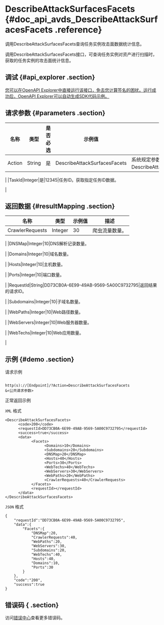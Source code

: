 # DescribeAttackSurfacesFacets {#doc_api_avds_DescribeAttackSurfacesFacets .reference}

调用DescribeAttackSurfacesFacets查询任务实例攻击面数据统计信息。

调用DescribeAttackSurfacesFacets接口，可查询任务实例对资产进行扫描时，获取的任务实例的攻击面统计信息。

## 调试 {#api_explorer .section}

[您可以在OpenAPI Explorer中直接运行该接口，免去您计算签名的困扰。运行成功后，OpenAPI Explorer可以自动生成SDK代码示例。](https://api.aliyun.com/#product=avds&api=DescribeAttackSurfacesFacets&type=RPC&version=2017-11-29)

## 请求参数 {#parameters .section}

|名称|类型|是否必选|示例值|描述|
|--|--|----|---|--|
|Action|String|是|DescribeAttackSurfacesFacets|系统规定参数。取值：DescribeAttackSurfacesFacets。

 |
|TaskId|Integer|是|12345|任务ID。获取指定任务ID数据。

 |

## 返回数据 {#resultMapping .section}

|名称|类型|示例值|描述|
|--|--|---|--|
|CrawlerRequests|Integer|30|爬虫流量数量。

 |
|DNSMap|Integer|10|DNS解析记录数量。

 |
|Domains|Integer|10|域名数量。

 |
|Hosts|Integer|10|主机数量。

 |
|Ports|Integer|10|端口数量。

 |
|RequestId|String|DD73CB0A-6E99-49AB-9569-5A00C9732795|返回结果的请求ID。

 |
|Subdomains|Integer|10|子域名数量。

 |
|WebPaths|Integer|10|Web路径数量。

 |
|WebServers|Integer|10|Web服务器数量。

 |
|WebTechs|Integer|10|Web应用数量。

 |

## 示例 {#demo .section}

请求示例

``` {#request_demo}

http(s)://[Endpoint]/?Action=DescribeAttackSurfacesFacets
&<公共请求参数>

```

正常返回示例

`XML` 格式

``` {#xml_return_success_demo}
<DescribeAttackSurfacesFacets>
	  <code>200</code>
	  <requestId>DD73CB0A-6E99-49AB-9569-5A00C9732795</requestId>
	  <success>true</success>
	  <data>
		    <Facets>
			      <Domains>10</Domains>
			      <Subdomains>20</Subdomains>
			      <DNSMap>20</DNSMap>
			      <Hosts>40</Hosts>
			      <Ports>30</Ports>
			      <WebTechs>40</WebTechs>
			      <WebServers>30</WebServers>
			      <WebPaths>20</WebPaths>
			      <CrawlerRequests>40</CrawlerRequests>
		    </Facets>
		    <requestId></requestId>
	  </data>
</DescribeAttackSurfacesFacets>
```

`JSON` 格式

``` {#json_return_success_demo}
{
	"requestId":"DD73CB0A-6E99-49AB-9569-5A00C9732795",
	"data":{
		"Facets":{
			"DNSMap":20,
			"CrawlerRequests":40,
			"WebPaths":20,
			"WebServers":30,
			"Subdomains":20,
			"WebTechs":40,
			"Hosts":40,
			"Domains":10,
			"Ports":30
		}
	},
	"code":"200",
	"success":true
}
```

## 错误码 { .section}

访问[错误中心](https://error-center.alibabacloud.com/status/product/avds)查看更多错误码。

